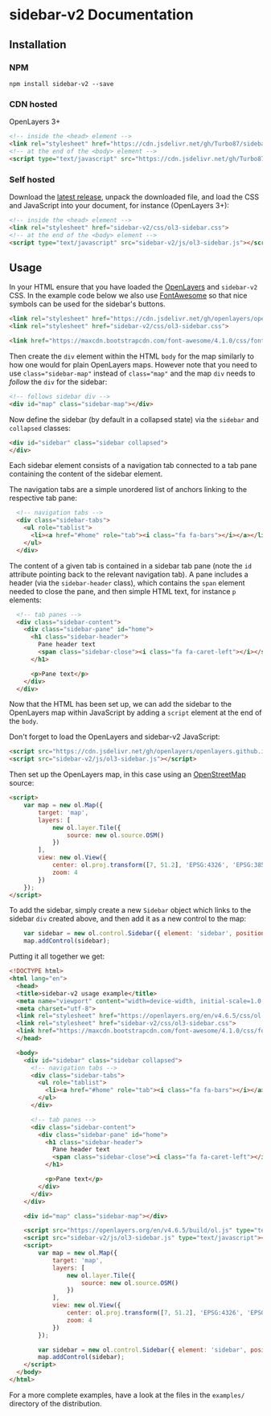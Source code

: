 # sidebar-v2 Documentation

## Installation

### NPM

```
npm install sidebar-v2 --save
```

### CDN hosted

OpenLayers 3+

```HTML
<!-- inside the <head> element -->
<link rel="stylesheet" href="https://cdn.jsdelivr.net/gh/Turbo87/sidebar-v2@v0.4.0/css/ol3-sidebar.css">
<!-- at the end of the <body> element -->
<script type="text/javascript" src="https://cdn.jsdelivr.net/gh/Turbo87/sidebar-v2@v0.4.0/js/ol3-sidebar.js"></script>
```

### Self hosted

Download the [latest release](https://github.com/Turbo87/sidebar-v2/releases/latest),
unpack the downloaded file, and load the CSS and JavaScript into your
document, for instance (OpenLayers 3+):

```HTML
<!-- inside the <head> element -->
<link rel="stylesheet" href="sidebar-v2/css/ol3-sidebar.css">
<!-- at the end of the <body> element -->
<script type="text/javascript" src="sidebar-v2/js/ol3-sidebar.js"></script>
```

## Usage

In your HTML ensure that you have loaded the
[OpenLayers](https://openlayers.org/) and `sidebar-v2` CSS.  In the example
code below we also use [FontAwesome](https://fontawesome.com/) so that nice
symbols can be used for the sidebar's buttons.

```HTML
<link rel="stylesheet" href="https://cdn.jsdelivr.net/gh/openlayers/openlayers.github.io@master/en/v5.3.2/css/ol.css" type="text/css">
<link rel="stylesheet" href="sidebar-v2/css/ol3-sidebar.css">

<link href="https://maxcdn.bootstrapcdn.com/font-awesome/4.1.0/css/font-awesome.min.css" rel="stylesheet">
```

Then create the `div` element within the HTML `body` for the map similarly
to how one would for plain OpenLayers maps.  However note that you need to
use `class="sidebar-map"` instead of `class="map"` and the map `div` needs
to *follow* the `div` for the sidebar:

```HTML
<!-- follows sidebar div -->
<div id="map" class="sidebar-map"></div>
```

Now define the sidebar (by default in a collapsed state) via the `sidebar`
and `collapsed` classes:

```HTML
<div id="sidebar" class="sidebar collapsed">
</div>
```

Each sidebar element consists of a navigation tab connected to a tab pane
containing the content of the sidebar element.

The navigation tabs are a simple unordered list of anchors linking to the
respective tab pane:

```HTML
  <!-- navigation tabs -->
  <div class="sidebar-tabs">
    <ul role="tablist">
      <li><a href="#home" role="tab"><i class="fa fa-bars"></i></a></li>
    </ul>
  </div>
```

The content of a given tab is contained in a sidebar tab pane (note the `id`
attribute pointing back to the relevant navigation tab).  A pane includes a
header (via the `sidebar-header` class), which contains the `span` element
needed to close the pane, and then simple HTML text, for instance `p`
elements:

```HTML
  <!-- tab panes -->
  <div class="sidebar-content">
    <div class="sidebar-pane" id="home">
      <h1 class="sidebar-header">
        Pane header text
        <span class="sidebar-close"><i class="fa fa-caret-left"></i></span>
      </h1>

      <p>Pane text</p>
    </div>
  </div>
```

Now that the HTML has been set up, we can add the sidebar to the OpenLayers
map within JavaScript by adding a `script` element at the end of the `body`.

Don't forget to load the OpenLayers and sidebar-v2 JavaScript:

```HTML
<script src="https://cdn.jsdelivr.net/gh/openlayers/openlayers.github.io@master/en/v5.3.2/build/ol.js"></script>
<script src="sidebar-v2/js/ol3-sidebar.js"></script>
```

Then set up the OpenLayers map, in this case using an
[OpenStreetMap](https://www.openstreetmap.org/) source:

```HTML
<script>
    var map = new ol.Map({
        target: 'map',
        layers: [
            new ol.layer.Tile({
                source: new ol.source.OSM()
            })
        ],
        view: new ol.View({
            center: ol.proj.transform([7, 51.2], 'EPSG:4326', 'EPSG:3857'),
            zoom: 4
        })
    });
</script>
```

To add the sidebar, simply create a new `Sidebar` object which links to the
sidebar `div` created above, and then add it as a new control to the map:

```javascript
    var sidebar = new ol.control.Sidebar({ element: 'sidebar', position: 'left' });
    map.addControl(sidebar);
```

Putting it all together we get:

```HTML
<!DOCTYPE html>
<html lang="en">
  <head>
  <title>sidebar-v2 usage example</title>
  <meta name="viewport" content="width=device-width, initial-scale=1.0, maximum-scale=1.0, user-scalable=no">
  <meta charset="utf-8">
  <link rel="stylesheet" href="https://openlayers.org/en/v4.6.5/css/ol.css" type="text/css">
  <link rel="stylesheet" href="sidebar-v2/css/ol3-sidebar.css">
  <link href="https://maxcdn.bootstrapcdn.com/font-awesome/4.1.0/css/font-awesome.min.css" rel="stylesheet">
  </head>

  <body>
    <div id="sidebar" class="sidebar collapsed">
      <!-- navigation tabs -->
      <div class="sidebar-tabs">
        <ul role="tablist">
          <li><a href="#home" role="tab"><i class="fa fa-bars"></i></a></li>
        </ul>
      </div>

      <!-- tab panes -->
      <div class="sidebar-content">
        <div class="sidebar-pane" id="home">
          <h1 class="sidebar-header">
            Pane header text
            <span class="sidebar-close"><i class="fa fa-caret-left"></i></span>
          </h1>

          <p>Pane text</p>
        </div>
      </div>
    </div>

    <div id="map" class="sidebar-map"></div>

    <script src="https://openlayers.org/en/v4.6.5/build/ol.js" type="text/javascript"></script>
    <script src="sidebar-v2/js/ol3-sidebar.js" type="text/javascript"></script>
    <script>
        var map = new ol.Map({
            target: 'map',
            layers: [
                new ol.layer.Tile({
                    source: new ol.source.OSM()
                })
            ],
            view: new ol.View({
                center: ol.proj.transform([7, 51.2], 'EPSG:4326', 'EPSG:3857'),
                zoom: 4
            })
        });

        var sidebar = new ol.control.Sidebar({ element: 'sidebar', position: 'left' });
        map.addControl(sidebar);
    </script>
  </body>
</html>
```

For a more complete examples, have a look at the files in the `examples/`
directory of the distribution.
